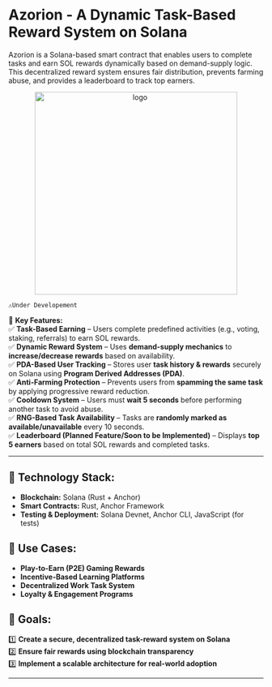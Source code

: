 # Azorion - A Dynamic Task-Based Reward System on Solana
Azorion is a Solana-based smart contract that enables users to complete tasks and earn SOL rewards dynamically based on demand-supply logic. This decentralized reward system ensures fair distribution, prevents farming abuse, and provides a leaderboard to track top earners.

<p align="center">
  <img src="https://github.com/user-attachments/assets/d5eefb93-0aae-40d5-8758-55cc3f41c3a5" alt="logo" width=400>
</p>


`⚠️Under Developement`

🔹 **Key Features:**  
✅ **Task-Based Earning** – Users complete predefined activities (e.g., voting, staking, referrals) to earn SOL rewards.  
✅ **Dynamic Reward System** – Uses **demand-supply mechanics** to **increase/decrease rewards** based on availability.  
✅ **PDA-Based User Tracking** – Stores user **task history & rewards** securely on Solana using **Program Derived Addresses (PDA)**.  
✅ **Anti-Farming Protection** – Prevents users from **spamming the same task** by applying progressive reward reduction.  
✅ **Cooldown System** – Users must **wait 5 seconds** before performing another task to avoid abuse.  
✅ **RNG-Based Task Availability** – Tasks are **randomly marked as available/unavailable** every 10 seconds.  
✅ **Leaderboard (Planned Feature/Soon to be Implemented)** – Displays **top 5 earners** based on total SOL rewards and completed tasks.  

---
## 🔹 **Technology Stack:**  
- **Blockchain:** Solana (Rust + Anchor)  
- **Smart Contracts:** Rust, Anchor Framework  
- **Testing & Deployment:** Solana Devnet, Anchor CLI, JavaScript (for tests)  

## 🔹 **Use Cases:**  
- **Play-to-Earn (P2E) Gaming Rewards** 
- **Incentive-Based Learning Platforms**   
- **Decentralized Work Task System**  
- **Loyalty & Engagement Programs**   

## 🔹 **Goals:**  
1️⃣ **Create a secure, decentralized task-reward system on Solana**  
2️⃣ **Ensure fair rewards using blockchain transparency**  
3️⃣ **Implement a scalable architecture for real-world adoption**  

---

